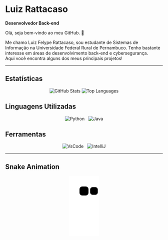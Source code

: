 # Luiz Rattacaso
**Desenvolvedor Back-end**

Olá, seja bem-vindo ao meu GitHub. 👋

Me chamo Luiz Felype Rattacaso, sou estudante de Sistemas de Informação na Universidade Federal Rural de Pernambuco. Tenho bastante interesse em áreas de desenvolvimento back-end e cybersegurança.  
Aqui você encontra alguns dos meus principais projetos!

---

## Estatísticas

<p align="center">
  <img 
    alt="GitHub Stats" 
    height="200" 
    src="https://github-readme-stats.vercel.app/api?username=luizrattacaso&show_icons=true&theme=merko&include_all_commits=true&locale=pt-br" 
  />
  <img 
    alt="Top Languages" 
    height="200" 
    src="https://github-readme-stats.vercel.app/api/top-langs/?username=luizrattacaso&theme=merko&layout=compact&custom_title=Tecnologias&langs_count=9" 
  />
</p>

## Linguagens Utilizadas

<p align="center">
  <img
    alt="Python" 
    title="Python"
    width="40px" 
    src="https://cdn.jsdelivr.net/gh/devicons/devicon@latest/icons/python/python-original.svg" 
  />
  &nbsp;
  <img 
    alt="Java" 
    title="Java"
    width="40px" 
    src="https://cdn.jsdelivr.net/gh/devicons/devicon@latest/icons/java/java-original.svg" 
  />
</p>

## Ferramentas

<p align="center">
  <img
    alt="VsCode" 
    title="VsCode"
    width="40px" 
    src="https://cdn.jsdelivr.net/gh/devicons/devicon@latest/icons/vscode/vscode-original.svg" 
  />
  &nbsp;
  <img 
    alt="IntelliJ" 
    title="IntelliJ"
    width="40px" 
    src="https://cdn.jsdelivr.net/gh/devicons/devicon@latest/icons/intellij/intellij-original.svg" 
  />
</p>

---

## Snake Animation

<p align="center">
  <img 
    alt="Snake animation"
    src="https://raw.githubusercontent.com/luizrattacaso/luizrattacaso/output/github-contribution-grid-snake.svg" 
  />
</p>

